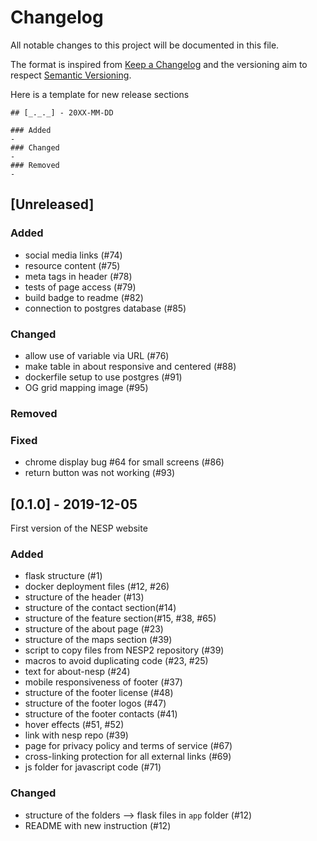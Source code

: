 # Changelog
All notable changes to this project will be documented in this file.

The format is inspired from [Keep a Changelog](http://keepachangelog.com/en/1.0.0/)
and the versioning aim to respect [Semantic Versioning](http://semver.org/spec/v2.0.0.html).

Here is a template for new release sections

```
## [_._._] - 20XX-MM-DD

### Added
-
### Changed
-
### Removed
-
```
## [Unreleased]

### Added
- social media links (#74)
- resource content (#75)
- meta tags in header (#78)
- tests of page access (#79)
- build badge to readme (#82)
- connection to postgres database (#85)

### Changed
- allow use of variable via URL (#76)
- make table in about responsive and centered (#88)
- dockerfile setup to use postgres (#91)
- OG grid mapping image (#95)

### Removed

### Fixed
- chrome display bug #64 for small screens (#86)
- return button was not working (#93)

## [0.1.0] - 2019-12-05

First version of the NESP website

### Added
- flask structure (#1)
- docker deployment files (#12, #26)
- structure of the header (#13)
- structure of the contact section(#14)
- structure of the feature section(#15, #38, #65)
- structure of the about page (#23)
- structure of the maps section (#39)
- script to copy files from NESP2 repository (#39)
- macros to avoid duplicating code (#23, #25)
- text for about-nesp (#24)
- mobile responsiveness of footer (#37)
- structure of the footer license (#48)
- structure of the footer logos (#47)
- structure of the footer contacts (#41)
- hover effects (#51, #52) 
- link with nesp repo (#39)
- page for privacy policy and terms of service (#67)
- cross-linking protection for all external links (#69)
- js folder for javascript code (#71)

### Changed
- structure of the folders --> flask files in `app` folder (#12)
- README with new instruction (#12)

